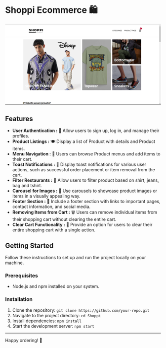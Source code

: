 # Shoppi Ecommerce 🛍️

  <img src="./shoppiecommerce.png" width="800">
  
## Features

- **User Authentication :** 🔐 Allow users to sign up, log in, and manage their profiles.
- **Product Listings :** 🍽️ Display a list of Product with details and Product items.
- **Menu Navigation :** 📜 Users can browse Product menus and add items to their cart.
- **Toast Notifications :** 🍞 Display toast notifications for various user actions, such as successful order placement or item removal from the cart.
- **Filter Restaurants :** 🍲 Allow users to filter product based on shirt, jeans, bag and tshirt.
- **Carousel for Images :** 🎠 Use carousels to showcase product images or items in a visually appealing way.
- **Footer Section :** 🦶 Include a footer section with links to important pages, contact information, and social media.
- **Removing Items from Cart :** 🗑️ Users can remove individual items from their shopping cart without clearing the entire cart.
- **Clear Cart Functionality :** 🛒 Provide an option for users to clear their entire shopping cart with a single action.

## Getting Started

Follow these instructions to set up and run the project locally on your machine.

### Prerequisites

- Node.js and npm installed on your system.

### Installation

1. Clone the repository: `git clone https://github.com/your-repo.git`
2. Navigate to the project directory: `cd Shoppi`
3. Install dependencies: `npm install`
4. Start the development server: `npm start`

---

Happy ordering! 🚀
